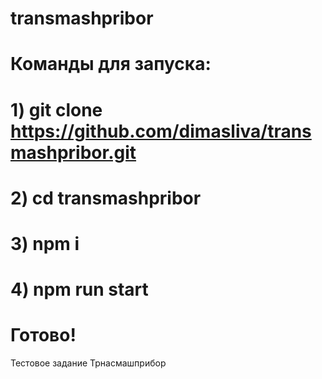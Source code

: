 # transmashpribor
# Команды для запуска:
# 1) git clone https://github.com/dimasliva/transmashpribor.git
# 2) cd transmashpribor
# 3) npm i
# 4) npm run start
# Готово!
Тестовое задание Трнасмашприбор
